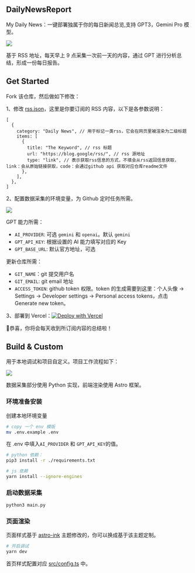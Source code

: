 ## DailyNewsReport

My Daily News：一键部署独属于你的每日新闻总览,支持 GPT3，Gemini Pro 模型。

![](https://cdn.zhangferry.com/Images/202402212338780.png)

基于 RSS 地址，每天早上 9 点采集一次前一天的内容，通过 GPT 进行分析总结，形成一份每日报告。

## Get Started

Fork 该仓库，然后做如下修改：

1、修改 [rss.json](https://github.com/zhangferry/AIDailyNews/blob/main/workflow/resources/rss.json)，这里是你要订阅的 RSS 内容，以下是各参数说明：
   ```json5
   [
     {
       category: "Daily News", // 用于标记一类rss，它会在网页里被渲染为二级标题
       items: [
         {
           title: "The Keyword", // rss 标题
           url: "https://blog.google/rss/", // rss 源地址
           type: "link", // 表示获取rss信息的方式，不填会从rss返回信息获取，link：会从原始链接获取，code：会通过github api 获取对应仓库readme文件
         },
       ],
     },
   ]
   ```
2、配置数据采集的环境变量，为 Github 定时任务所需。

   ![](https://cdn.zhangferry.com/Images/202403161224264.png)

   GPT 能力所需：

   - `AI_PROVIDER`: 可选 `gemini` 和 `openai`。默认 `gemini`
   - `GPT_API_KEY`: 根据设置的 AI 能力填写对应的 Key
   - `GPT_BASE_URL`: 默认官方地址，可选

   更新仓库所需：

   - `GIT_NAME`：git 提交用户名
   - `GIT_EMAIL`: git email 地址
   - `ACCESS_TOKEN`: github token 权限。token 的生成需要到这里：个人头像 -> Settings -> Developer settings -> Personal access tokens，点击 Generate new token。

3、部署到 Vercel：[![Deploy with Vercel](https://vercel.com/button)](https://vercel.com/new/clone?repository-url=https%3A%2F%2Fgithub.com%2Fzhangferry%2FAIDailyNews)

🎉恭喜，你将会每天收到所订阅内容的总结啦！

## Build & Custom

用于本地调试和项目自定义。项目工作流程如下：

![](https://cdn.zhangferry.com/Images/whiteboard_exported_image.png)

数据采集部分使用 Python 实现，前端渲染使用 Astro 框架。

### 环境准备安装

创建本地环境变量

```bash
# copy 一个 env 模版
mv .env.example .env
```

在 .env 中填入`AI_PROVIDER` 和 `GPT_API_KEY`的值。

```bash
# python 依赖：
pip3 install -r ./requirements.txt

# js 依赖
yarn install --ignore-engines
```

### 启动数据采集

```bash
python3 main.py
```

### 页面渲染

页面样式基于 [astro-ink](https://github.com/one-aalam/astro-ink) 主题修改的，你可以换成基于该主题定制。

```bash
# 开启调试
yarn dev
```

首页样式配置对应 [src/config.ts](https://github.com/zhangferry/AIDailyNews/blob/main/src/config.ts) 中。
